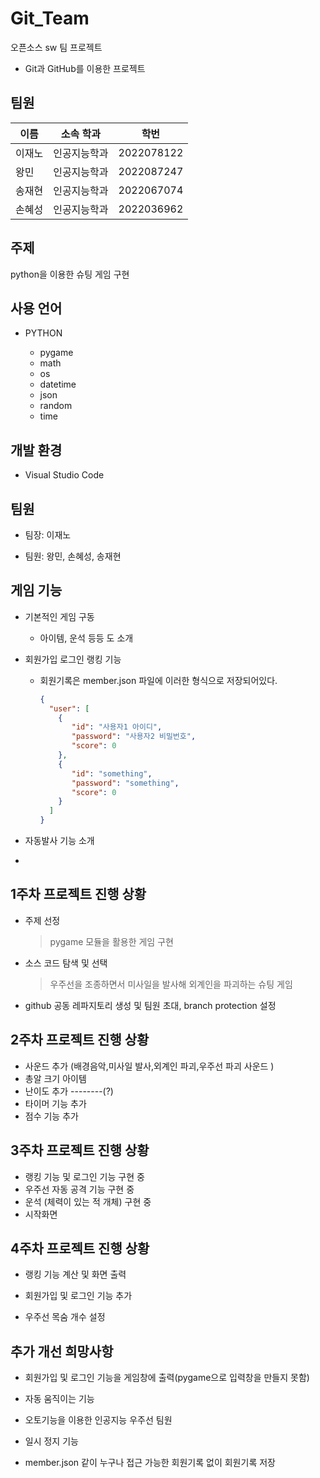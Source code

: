 # Git_Team
오픈소스 sw 팀 프로젝트
  * Git과 GitHub를 이용한 프로젝트

## 팀원 

|이름|소속 학과|학번|
|-|-|-|
|이재노|인공지능학과|2022078122|
|왕민|인공지능학과|2022087247|
|송재현|인공지능학과|2022067074|
|손혜성|인공지능학과|2022036962|

## 주제

python을 이용한 슈팅 게임 구현


## 사용 언어

* PYTHON
  
  * pygame
  * math
  * os
  * datetime
  * json
  * random
  * time


## 개발 환경

* Visual Studio Code


## 팀원

* 팀장: 이재노

* 팀원: 왕민, 손혜성, 송재현

## 게임 기능

* 기본적인 게임 구동
  * 아이템, 운석 등등 도 소개
* 회원가입 로그인 랭킹 기능

  * 회원기록은 member.json 파일에 이러한 형식으로 저장되어있다. 

    ```json
    {
      "user": [
        {
           "id": "사용자1 아이디",
           "password": "사용자2 비밀번호",
           "score": 0
        },
        {
           "id": "something",
           "password": "something",
           "score": 0
        } 
      ]
    }
  
    ```
* 자동발사 기능 소개
* 

## 1주차 프로젝트 진행 상황

* 주제 선정

  > pygame 모듈을 활용한 게임 구현

* 소스 코드 탐색 및 선택 


  > 우주선을 조종하면서 미사일을 발사해 외계인을 파괴하는 슈팅 게임

* github 공동 레파지토리 생성 및 팀원 초대, branch protection 설정
## 2주차 프로젝트 진행 상황

* 사운드 추가 (배경음악,미사일 발사,외계인 파괴,우주선 파괴 사운드 )
* 총알 크기 아이템 
* 난이도 추가 --------(?)
* 타이머 기능 추가
* 점수 기능 추가


## 3주차 프로젝트 진행 상황

* 랭킹 기능 및 로그인 기능 구현 중
* 우주선 자동 공격 기능 구현 중
* 운석 (체력이 있는 적 개체) 구현 중
* 시작화면 

## 4주차 프로젝트 진행 상황

* 랭킹 기능 계산 및 화면 출력

* 회원가입 및 로그인 기능 추가

* 우주선 목숨 개수 설정

## 추가 개선 희망사항

* 회원가입 및 로그인 기능을 게임창에 출력(pygame으로 입력창을 만들지 못함)

* 자동 움직이는 기능 

* 오토기능을 이용한 인공지능 우주선 팀원

* 일시 정지 기능

* member.json 같이 누구나 접근 가능한 회원기록 없이 회원기록 저장 
